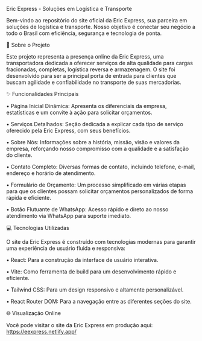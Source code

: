 Eric Express - Soluções em Logística e Transporte

Bem-vindo ao repositório do site oficial da Eric Express, sua parceira em soluções de logística e transporte. Nosso objetivo é conectar seu negócio a todo o Brasil com eficiência, segurança e tecnologia de ponta.

🚚 Sobre o Projeto

Este projeto representa a presença online da Eric Express, uma transportadora dedicada a oferecer serviços de alta qualidade para cargas fracionadas, completas, logística reversa e armazenagem. O site foi desenvolvido para ser a principal porta de entrada para clientes que buscam agilidade e confiabilidade no transporte de suas mercadorias.

✨ Funcionalidades Principais

•
Página Inicial Dinâmica: Apresenta os diferenciais da empresa, estatísticas e um convite à ação para solicitar orçamentos.

•
Serviços Detalhados: Seção dedicada a explicar cada tipo de serviço oferecido pela Eric Express, com seus benefícios.

•
Sobre Nós: Informações sobre a história, missão, visão e valores da empresa, reforçando nosso compromisso com a qualidade e a satisfação do cliente.

•
Contato Completo: Diversas formas de contato, incluindo telefone, e-mail, endereço e horário de atendimento.

•
Formulário de Orçamento: Um processo simplificado em várias etapas para que os clientes possam solicitar orçamentos personalizados de forma rápida e eficiente.

•
Botão Flutuante de WhatsApp: Acesso rápido e direto ao nosso atendimento via WhatsApp para suporte imediato.

💻 Tecnologias Utilizadas

O site da Eric Express é construído com tecnologias modernas para garantir uma experiência de usuário fluida e responsiva:

•
React: Para a construção da interface de usuário interativa.

•
Vite: Como ferramenta de build para um desenvolvimento rápido e eficiente.

•
Tailwind CSS: Para um design responsivo e altamente personalizável.

•
React Router DOM: Para a navegação entre as diferentes seções do site.

🌐 Visualização Online

Você pode visitar o site da Eric Express em produção aqui: https://eexpress.netlify.app/







